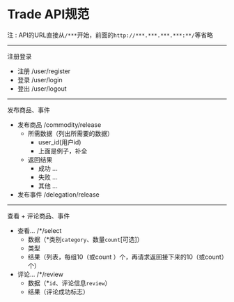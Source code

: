 # Trade API规范

注 : API的URL直接从`/***`开始，前面的`http://***.***.***.***:**/`等省略

---
注册登录
  - 注册 /user/register
  - 登录 /user/login
  - 登出 /user/logout
---
发布商品、事件
  - 发布商品 /commodity/release
    - 所需数据（列出所需要的数据）
      - user_id(用户id)
      - 上面是例子，补全
	- 返回结果
	  - 成功 ...
	  - 失败 ...
	  - 其他 ...
  - 发布事件 /delegation/release
---
查看 + 评论商品、事件
- 查看... /\*/select
  - 数据（\*类别`category`、数量`count`[可选]）
  - 类型
  - 结果（列表，每组10（或count
  ）个，再请求返回接下来的10（或count）个）
- 评论... /\*/review
  - 数据（\*`id`、评论信息`review`）
  - 结果（评论成功标志）
